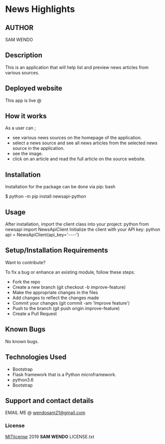 # News Highlights

## AUTHOR

SAM WENDO

## Description

This is an application that will help list and preview news articles from various sources.

## Deployed website

This app is live @

## How it works

As a user can ;

* see various news sources on the homepage of the application.
* select a news source and see all news articles from the selected news source in the application.
* see the image.
* click on an article and read the full article on the source website.

## Installation

Installation for the package can be done via pip:
bash

$ python -m pip install newsapi-python

## Usage

After installation, import the client class into your project:
python
from newsapi import NewsApiClient
Initialize the client with your API key:
python
api = NewsApiClient(api_key='----')

## Setup/Installation Requirements

Want to contribute?

To fix a bug or enhance an existing module, follow these steps:

* Fork the repo
* Create a new branch (git checkout -b improve-feature)
* Make the appropriate changes in the files
* Add changes to reflect the changes made
* Commit your changes (git commit -am 'Improve feature')
* Push to the branch (git push origin improve-feature)
* Create a Pull Request

## Known Bugs

No known bugs.

## Technologies Used

* Bootstrap
* Flask framework that is a Python microframework.
* python3.6
* Bootstrap

## Support and contact details

EMAIL ME @ wendosam21@gmail.com

### License

[MITlicense](LICENSE) 2019 **SAM WENDO**
LICENSE.txt
